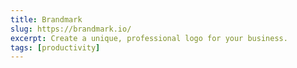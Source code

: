 ```yaml
---
title: Brandmark
slug: https://brandmark.io/
excerpt: Create a unique, professional logo for your business.
tags: [productivity]
---
```

